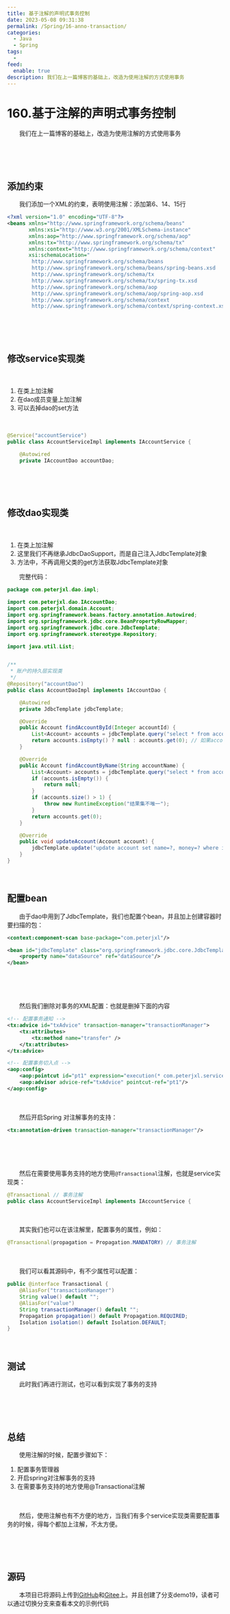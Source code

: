 ```yaml
---
title: 基于注解的声明式事务控制
date: 2023-05-08 09:31:38
permalink: /Spring/16-anno-transaction/
categories:
  - Java
  - Spring
tags:
  - 
feed:
  enable: true
description: 我们在上一篇博客的基础上，改造为使用注解的方式使用事务
---
```

# 160.基于注解的声明式事务控制

　　我们在上一篇博客的基础上，改造为使用注解的方式使用事务

　<!-- more -->　‍

　　‍

## 添加约束

　　我们添加一个XML的约束，表明使用注解：添加第6、14、15行

```xml
<?xml version="1.0" encoding="UTF-8"?>
<beans xmlns="http://www.springframework.org/schema/beans"
       xmlns:xsi="http://www.w3.org/2001/XMLSchema-instance"
       xmlns:aop="http://www.springframework.org/schema/aop"
       xmlns:tx="http://www.springframework.org/schema/tx"
       xmlns:context="http://www.springframework.org/schema/context"
       xsi:schemaLocation="
        http://www.springframework.org/schema/beans
        http://www.springframework.org/schema/beans/spring-beans.xsd
        http://www.springframework.org/schema/tx
        http://www.springframework.org/schema/tx/spring-tx.xsd
        http://www.springframework.org/schema/aop
        http://www.springframework.org/schema/aop/spring-aop.xsd
        http://www.springframework.org/schema/context
        http://www.springframework.org/schema/context/spring-context.xsd">
```

　　‍

　　‍

## 修改service实现类

　　‍

1. 在类上加注解
2. 在dao成员变量上加注解
3. 可以去掉dao的set方法

　　‍

```java
@Service("accountService")
public class AccountServiceImpl implements IAccountService {

    @Autowired
    private IAccountDao accountDao;
```

　　‍

　　‍

## 修改dao实现类

　　‍

1. 在类上加注解
2. 这里我们不再继承JdbcDaoSupport，而是自己注入JdbcTemplate对象
3. 方法中，不再调用父类的get方法获取JdbcTemplate对象

　　完整代码：

```java
package com.peterjxl.dao.impl;

import com.peterjxl.dao.IAccountDao;
import com.peterjxl.domain.Account;
import org.springframework.beans.factory.annotation.Autowired;
import org.springframework.jdbc.core.BeanPropertyRowMapper;
import org.springframework.jdbc.core.JdbcTemplate;
import org.springframework.stereotype.Repository;

import java.util.List;


/**
 * 账户的持久层实现类
 */
@Repository("accountDao")
public class AccountDaoImpl implements IAccountDao {

    @Autowired
    private JdbcTemplate jdbcTemplate;

    @Override
    public Account findAccountById(Integer accountId) {
        List<Account> accounts = jdbcTemplate.query("select * from account where id = ?", new BeanPropertyRowMapper<>(Account.class), accountId);
        return accounts.isEmpty() ? null : accounts.get(0); // 如果accounts为空，返回null，否则返回accounts.get(0)
    }

    @Override
    public Account findAccountByName(String accountName) {
        List<Account> accounts = jdbcTemplate.query("select * from account where name = ?", new BeanPropertyRowMapper<>(Account.class), accountName);
        if (accounts.isEmpty()) {
            return null;
        }
        if (accounts.size() > 1) {
            throw new RuntimeException("结果集不唯一");
        }
        return accounts.get(0);
    }

    @Override
    public void updateAccount(Account account) {
        jdbcTemplate.update("update account set name=?, money=? where id=?", account.getName(), account.getMoney(), account.getId());
    }
}

```

　　‍

## 配置bean

　　由于dao中用到了JdbcTemplate，我们也配置个bean，并且加上创建容器时要扫描的包：

```xml
<context:component-scan base-package="com.peterjxl"/>

<bean id="jdbcTemplate" class="org.springframework.jdbc.core.JdbcTemplate">
    <property name="dataSource" ref="dataSource"/>
</bean>
```

　　‍

　　‍

　　然后我们删除对事务的XML配置：也就是删掉下面的内容

```xml
<!-- 配置事务通知 -->
<tx:advice id="txAdvice" transaction-manager="transactionManager">
    <tx:attributes>
        <tx:method name="transfer" />
    </tx:attributes>
</tx:advice>

<!-- 配置事务切入点 -->
<aop:config>
    <aop:pointcut id="pt1" expression="execution(* com.peterjxl.service.impl.*.*(..))"/>
    <aop:advisor advice-ref="txAdvice" pointcut-ref="pt1"/>
</aop:config>
```

　　‍

　　然后开启Spring 对注解事务的支持：

```xml
<tx:annotation-driven transaction-manager="transactionManager"/>
```

　　‍

　　‍

　　然后在需要使用事务支持的地方使用`@Transactional`注解，也就是service实现类：

```java
@Transactional // 事务注解
public class AccountServiceImpl implements IAccountService {
```

　　‍

　　其实我们也可以在该注解里，配置事务的属性，例如：

```java
@Transactional(propagation = Propagation.MANDATORY) // 事务注解
```

　　‍

　　我们可以看其源码中，有不少属性可以配置：

```java
public @interface Transactional {
	@AliasFor("transactionManager")
	String value() default "";
	@AliasFor("value")
	String transactionManager() default "";
	Propagation propagation() default Propagation.REQUIRED;
	Isolation isolation() default Isolation.DEFAULT;
}
```

　　‍

## 测试

　　此时我们再进行测试，也可以看到实现了事务的支持

　　‍

　　‍

## 总结

　　使用注解的时候，配置步骤如下：

1. 配置事务管理器
2. 开启spring对注解事务的支持
3. 在需要事务支持的地方使用@Transactional注解

　　‍

　　然后，使用注解也有不方便的地方，当我们有多个service实现类需要配置事务的时候，得每个都加上注解，不太方便。

　　‍

　　‍

## 源码

　　本项目已将源码上传到[GitHub](https://github.com/Peter-JXL/LearnSpring)和[Gitee](https://gitee.com/peterjxl/LearnSpring)上。并且创建了分支demo19，读者可以通过切换分支来查看本文的示例代码
